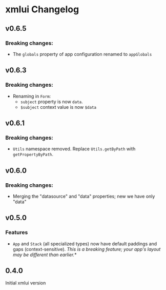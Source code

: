 # xmlui Changelog

## v0.6.5

### Breaking changes:

- The `globals` property of app configuration renamed to `appGlobals`

## v0.6.3

### Breaking changes:

- Renaming in `Form`: 
  - `subject` property is now `data`.
  - `$subject` context value is now `$data`

## v0.6.1

### Breaking changes:

- `Utils` namespace removed. Replace `Utils.getByPath` with `getPropertyByPath`.

## v0.6.0

### Breaking changes:

- Merging the "datasource" and "data" properties; new we have only "data"

## v0.5.0

### Features

- `App` and `Stack` (all specialized types) now have default paddings and gaps (context-sensitive). *This is a breaking feature; your app's layout may be different than earlier.**

## 0.4.0

Initial xmlui version